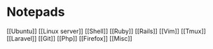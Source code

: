 # Notepads

[[Ubuntu]]
[[Linux server]]
[[Shell]]
[[Ruby]]
[[Rails]]
[[Vim]]
[[Tmux]]
[[Laravel]]
[[Git]]
[[Php]]
[[Firefox]]
[[Misc]]
